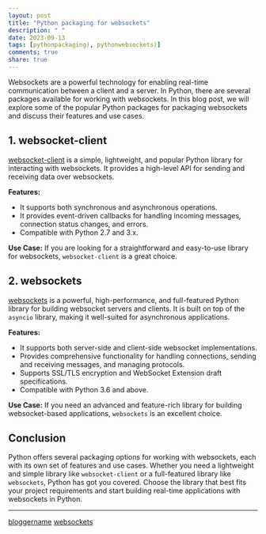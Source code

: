 ```yaml
---
layout: post
title: "Python packaging for websockets"
description: " "
date: 2023-09-13
tags: [pythonpackaging), pythonwebsockets)]
comments: true
share: true
---
```


Websockets are a powerful technology for enabling real-time communication between a client and a server. In Python, there are several packages available for working with websockets. In this blog post, we will explore some of the popular Python packages for packaging websockets and discuss their features and use cases.

## 1. **websocket-client**

[websocket-client](https://pypi.org/project/websocket-client/) is a simple, lightweight, and popular Python library for interacting with websockets. It provides a high-level API for sending and receiving data over websockets. 

**Features:**
- It supports both synchronous and asynchronous operations.
- It provides event-driven callbacks for handling incoming messages, connection status changes, and errors.
- Compatible with Python 2.7 and 3.x.

**Use Case:** If you are looking for a straightforward and easy-to-use library for websockets, `websocket-client` is a great choice.

## 2. **websockets**

[websockets](https://pypi.org/project/websockets/) is a powerful, high-performance, and full-featured Python library for building websocket servers and clients. It is built on top of the `asyncio` library, making it well-suited for asynchronous applications.

**Features:**
- It supports both server-side and client-side websocket implementations.
- Provides comprehensive functionality for handling connections, sending and receiving messages, and managing protocols.
- Supports SSL/TLS encryption and WebSocket Extension draft specifications.
- Compatible with Python 3.6 and above.

**Use Case:** If you need an advanced and feature-rich library for building websocket-based applications, `websockets` is an excellent choice.

## Conclusion

Python offers several packaging options for working with websockets, each with its own set of features and use cases. Whether you need a lightweight and simple library like `websocket-client` or a full-featured library like `websockets`, Python has got you covered. Choose the library that best fits your project requirements and start building real-time applications with websockets in Python.

---

[bloggername](#pythonpackaging) [websockets](#pythonwebsockets)